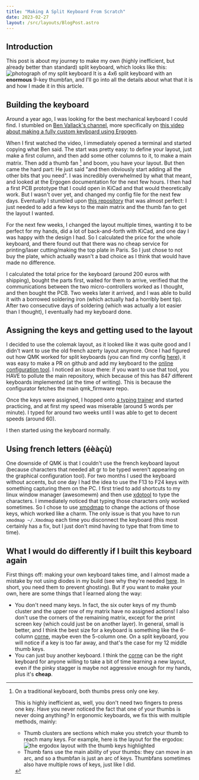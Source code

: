 ```yaml
---
title: "Making A Split Keyboard From Scratch"
date: 2023-02-27
layout: /src/layouts/BlogPost.astro
---
```



## Introduction

This post is about my journey to make my own (highly inefficient, but already better than standard) split keyboard, which looks like this:
![photograph of my split keyboard](/assets/split_keyboard/supersplit.webp)
It is a 4x6 split keyboard with an **enormous** 9-key thumbfan, and I'll go into all the details about what that it is and how I made it in this article.

## Building the keyboard

Around a year ago, I was looking for the best mechanical keyboard I could find. I stumbled on [Ben Vallack's channel](https://www.youtube.com/channel/UC4NNPgQ9sOkBjw6GlkgCylg), more specifically on [this video about making a fully custom keyboard using Ergogen](https://www.youtube.com/watch?v=UKfeJrRIcxw).

When I first watched the video, I immediately opened a terminal and started copying what Ben said. The start was pretty easy: to define your layout, just make a first column, and then add some other columns to it, to make a main matrix. Then add a thumb fan [^1] and boom, you have your layout. But then came the hard part: He just said "and then obviously start adding all the other bits that you need". I was incredibly overwhelmed by what that meant, and looked at the Ergogen documentation for the next few hours. I then had a first PCB prototype that I could open in KiCad and that would theoretically work. But I wasn't over yet, and changed my config file for the next few days. Eventually I stumbled upon [this repository](https://github.com/scipioni/clavis) that was almost perfect: I just needed to add a few keys to the main matrix and the thumb fan to get the layout I wanted.

For the next few weeks, I changed the layout multiple times, wanting it to be perfect for my hands, did a lot of back-and-forth with KiCad, and one day I was happy with the design I had. So I calculated the price for the whole keyboard, and there found out that there was no cheap service for printing/laser cutting/making the top plate in Paris. So I just chose to not buy the plate, which actually wasn't a bad choice as I think that would have made no difference.

I calculated the total price for the keyboard (around 200 euros with shipping), bought the parts first, waited for them to arrive, verified that the communications between the two micro-controllers worked as I thought, and then bought the PCB. Two weeks later it arrived, and I was able to build it with a borrowed soldering iron (which actually had a horribly bent tip). After two consecutive days of soldering (which was actually a lot easier than I thought), I eventually had my keyboard done.

## Assigning the keys and getting used to the layout

I decided to use the colemak layout, as it looked like it was quite good and I didn't want to use the old french azerty layout anymore. Once I had figured out how QMK worked for split keyboards (you can find my config [here](https://github.com/qmk/qmk_firmware/tree/master/keyboards/supersplit)), it was easy to make a PR on github and add my keyboard to the [online configuration tool](https://config.qmk.fm/). I noticed an issue there: if you want to use that tool, you HAVE to pollute the main repository, which because of this has 847 different keyboards implemented (at the time of writing). This is because the configurator fetches the main qmk_firmware repo.

Once the keys were assigned, I hopped onto [a typing trainer](https://monkeytype.com/) and started practicing, and at first my speed was miserable (around 5 words per minute). I typed for around two weeks until I was able to get to decent speeds (around 60).

I then started using the keyboard normally.

## Using french letters (éèàçù)
One downside of QMK is that I couldn't use the french keyboard layout (because characters that needed alt gr to be typed weren't appearing on the graphical configuration tool). For two months I used the keyboard without accents, but one day I had the idea to use the F13 to F24 keys with something capturing them on the PC. I first tried to add shortcuts to my linux window manager (awesomewm) and then use [xdotool](https://man.archlinux.org/man/xdotool.1.en) to type the characters. I immediately noticed that typing those characters only worked sometimes. So I chose to use [xmodmap](https://wiki.archlinux.org/title/xmodmap) to change the actions of those keys, which worked like a charm. The only issue is that you have to run `xmodmap ~/.Xmodmap` each time you disconnect the keyboard (this most certainly has a fix, but I just don't mind having to type that from time to time).

## What I would do differently if I built this keyboard again

First things off: making your own keyboard takes time, and I almost made a mistake by not using diodes in my build (see why they're needed [here](https://deskthority.net/wiki/Rollover,_blocking_and_ghosting). In short, you need them to prevent ghosting). But if you want to make your own, here are some things that I learned along the way:
- You don't need many keys. In fact, the six outer keys of my thumb cluster and the upper row of my matrix have no assigned actions! I also don't use the corners of the remaining matrix, except for the print screen key (which could just be on another layer). In general, small is better, and I think the best size for a keyboard is something like the 6-column [corne](https://github.com/foostan/crkbd), maybe even the 5-column one. On a split keyboard, you will notice if a key is too far away, and that's the case for my 12 middle thumb keys.
- You can just buy another keyboard. I think the [corne](https://github.com/foostan/crkbd) can be the right keyboard for anyone willing to take a bit of time learning a new layout, even if the pinky stagger is maybe not aggressive enough for my hands, plus it's **cheap**.


[^1]: On a traditional keyboard, both thumbs press only one key.

    This is highly inefficient as, well, you don't need two fingers to press one key. Have you never noticed the fact that one of your thumbs is never doing anything? In ergonomic keyboards, we fix this with multiple methods, mainly:
    - Thumb clusters are sections which make you stretch your thumb to reach many keys. For example, here is the layout for the ergodox:
      ![the ergodox layout with the thumb keys highlighted](/assets/split_keyboard/ergodox-thumb-keys.webp)
    - Thumb fans use the main ability of your thumbs: they can move in an arc, and so a thumbfan is just an arc of keys. Thumbfans sometimes also have multiple rows of keys, just like I did.
